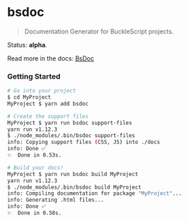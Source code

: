 # bsdoc
> Documentation Generator for BuckleScript projects.

Status: __alpha__.

Read more in the docs: [BsDoc](https://ostera.github.io/bsdoc)

### Getting Started

```sh
# Go into your project
$ cd MyProject
MyProject $ yarn add bsdoc

# Create the support files
MyProject $ yarn run bsdoc support-files
yarn run v1.12.3
$ ./node_modules/.bin/bsdoc support-files
info: Copying support files (CSS, JS) into ./docs
info: Done ✅
✨  Done in 0.53s.

# Build your docs!
MyProject $ yarn run bsdoc build MyProject
yarn run v1.12.3
$ ./node_modules/.bin/bsdoc build MyProject
info: Compiling documentation for package "MyProject"...
info: Generating .html files...
info: Done ✅
✨  Done in 0.58s.
```
